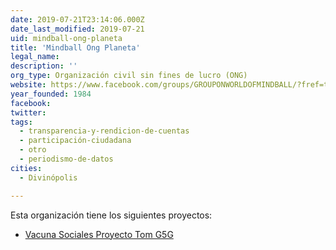 ```yaml
---
date: 2019-07-21T23:14:06.000Z
date_last_modified: 2019-07-21
uid: mindball-ong-planeta
title: 'Mindball Ong Planeta'
legal_name: 
description: ''
org_type: Organización civil sin fines de lucro (ONG)
website: https://www.facebook.com/groups/GROUPONWORLDOFMINDBALL/?fref=ts
year_founded: 1984
facebook: 
twitter: 
tags:
  - transparencia-y-rendicion-de-cuentas
  - participación-ciudadana
  - otro
  - periodismo-de-datos
cities: 
  - Divinópolis

---
```


Esta organización tiene los siguientes proyectos:

- [Vacuna Sociales Proyecto Tom G5G](/proyectos/vacuna-sociales-proyecto-tom-g5g)
